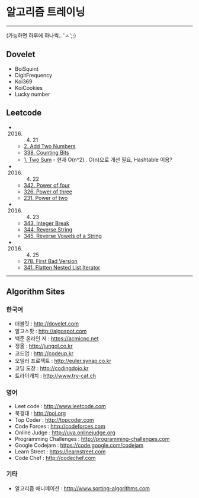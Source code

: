 # 알고리즘 트레이닝
---
(가능하면 하루에 하나씩.. 'ㅅ';;)  

## Dovelet
- BoiSquint
- DigitFrequency
- Koi369
- KoiCookies
- Lucky number
  
  
## Leetcode
- 2016. 4. 21
	- [2. Add Two Numbers](https://leetcode.com/problems/add-two-numbers/)
	- [338. Counting Bits](https://leetcode.com/problems/counting-bits/)
	- [1. Two Sum](https://leetcode.com/problems/two-sum) - 현재 O(n^2).. O(n)으로 개선 필요, Hashtable 이용?
- 2016. 4. 22
	- [342. Power of four](https://leetcode.com/problems/power-of-four)
	- [326. Power of three](https://leetcode.com/problems/power-of-three)
	- [231. Power of two](https://leetcode.com/problems/power-of-two)
- 2016. 4. 23
	- [343. Integer Break](https://leetcode.com/problems/integer-break/)
	- [344. Reverse String](https://leetcode.com/problems/reverse-string/)
	- [345. Reverse Vowels of a String](https://leetcode.com/problems/reverse-vowels-of-a-string/)
- 2016. 4. 25
	- [278. First Bad Version](https://leetcode.com/problems/first-bad-version)
	- [341. Flatten Nested List Iterator](https://leetcode.com/problems/flatten-nested-list-iterator/)

---
  
  
## Algorithm Sites

### 한국어
- 더블릿 : http://dovelet.com 
- 알고스팟 : http://algospot.com 
- 백준 온라인 저 : https://acmicpc.net 
- 정올 : http://jungol.co.kr 
- 코드업 : http://codeup.kr 
- 오일러 프로젝트 : http://euler.synap.co.kr 
- 코딩 도장 : http://codingdojo.kr 
- 트라이캐치 : http://www.try-cat.ch  
  
### 영어
- Leet code : http://www.leetcode.com
- 북경대 : http://poj.org 
- Top Coder : http://topcoder.com 
- Code Forces : http://codeforces.com 
- Online Judge : http://uva.onlinejudge.org
- Programming Challenges : http://programming-challenges.com 
- Google Codejam : https://code.google.com/codejam 
- Learn Street : https://learnstreet.com 
- Code Chef : http://codechef.com 
  
### 기타
- 알고리즘 애니메이션 : http://www.sorting-algorithms.com
